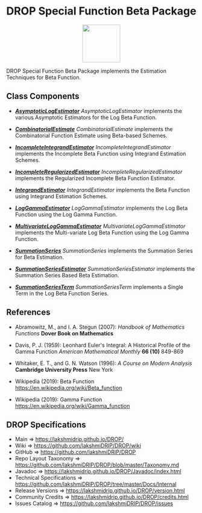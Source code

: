 # DROP Special Function Beta Package

<p align="center"><img src="https://github.com/lakshmiDRIP/DROP/blob/master/DRIP_Logo.gif?raw=true" width="100"></p>

DROP Special Function Beta Package implements the Estimation Techniques for Beta Function.


## Class Components

 * [***AsymptoticLogEstimator***](https://github.com/lakshmiDRIP/DROP/tree/master/src/main/java/org/drip/specialfunction/beta/AsymptoticLogEstimator.java)
 <i>AsymptoticLogEstimator</i> implements the various Asymptotic Estimators for the Log Beta Function.

 * [***CombinatorialEstimate***](https://github.com/lakshmiDRIP/DROP/tree/master/src/main/java/org/drip/specialfunction/beta/CombinatorialEstimate.java)
 <i>CombinatorialEstimate</i> implements the Combinatorial Function Estimate using Beta-based Schemes.

 * [***IncompleteIntegrandEstimator***](https://github.com/lakshmiDRIP/DROP/tree/master/src/main/java/org/drip/specialfunction/beta/IncompleteIntegrandEstimator.java)
 <i>IncompleteIntegrandEstimator</i> implements the Incomplete Beta Function using Integrand Estimation Schemes.

 * [***IncompleteRegularizedEstimator***](https://github.com/lakshmiDRIP/DROP/tree/master/src/main/java/org/drip/specialfunction/beta/IncompleteRegularizedEstimator.java)
 <i>IncompleteRegularizedEstimator</i> implements the Regularized Incomplete Beta Function Estimator.

 * [***IntegrandEstimator***](https://github.com/lakshmiDRIP/DROP/tree/master/src/main/java/org/drip/specialfunction/beta/IntegrandEstimator.java)
 <i>IntegrandEstimator</i> implements the Beta Function using Integrand Estimation Schemes.

 * [***LogGammaEstimator***](https://github.com/lakshmiDRIP/DROP/tree/master/src/main/java/org/drip/specialfunction/beta/LogGammaEstimator.java)
 <i>LogGammaEstimator</i> implements the Log Beta Function using the Log Gamma Function.

 * [***MultivariateLogGammaEstimator***](https://github.com/lakshmiDRIP/DROP/tree/master/src/main/java/org/drip/specialfunction/beta/MultivariateLogGammaEstimator.java)
 <i>MultivariateLogGammaEstimator</i> implements the Multi-variate Log Beta Function using the Log Gamma Function.

 * [***SummationSeries***](https://github.com/lakshmiDRIP/DROP/tree/master/src/main/java/org/drip/specialfunction/beta/SummationSeries.java)
 <i>SummationSeries</i> implements the Summation Series for Beta Estimation.

 * [***SummationSeriesEstimator***](https://github.com/lakshmiDRIP/DROP/tree/master/src/main/java/org/drip/specialfunction/beta/SummationSeriesEstimator.java)
 <i>SummationSeriesEstimator</i> implements the Summation Series Based Beta Estimation.

 * [***SummationSeriesTerm***](https://github.com/lakshmiDRIP/DROP/tree/master/src/main/java/org/drip/specialfunction/beta/SummationSeriesTerm.java)
 <i>SummationSeriesTerm</i> implements a Single Term in the Log Beta Function Series.


## References

 * Abramowitz, M., and I. A. Stegun (2007): <i>Handbook of Mathematics Functions</i> <b>Dover Book on Mathematics</b>

 * Davis, P. J. (1959): Leonhard Euler's Integral: A Historical Profile of the Gamma Function <i>American Mathematical Monthly</i> <b>66 (10)</b> 849-869

 * Whitaker, E. T., and G. N. Watson (1996): <i>A Course on Modern Analysis</i> <b>Cambridge University Press</b> New York

 * Wikipedia (2019): Beta Function https://en.wikipedia.org/wiki/Beta_function

 * Wikipedia (2019): Gamma Function https://en.wikipedia.org/wiki/Gamma_function


## DROP Specifications

 * Main                     => https://lakshmidrip.github.io/DROP/
 * Wiki                     => https://github.com/lakshmiDRIP/DROP/wiki
 * GitHub                   => https://github.com/lakshmiDRIP/DROP
 * Repo Layout Taxonomy     => https://github.com/lakshmiDRIP/DROP/blob/master/Taxonomy.md
 * Javadoc                  => https://lakshmidrip.github.io/DROP/Javadoc/index.html
 * Technical Specifications => https://github.com/lakshmiDRIP/DROP/tree/master/Docs/Internal
 * Release Versions         => https://lakshmidrip.github.io/DROP/version.html
 * Community Credits        => https://lakshmidrip.github.io/DROP/credits.html
 * Issues Catalog           => https://github.com/lakshmiDRIP/DROP/issues
